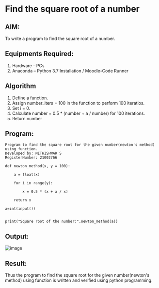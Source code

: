 # Find the square root of a number

## AIM:
To write a program to find the square root of a number.

## Equipments Required:
1. Hardware – PCs
2. Anaconda – Python 3.7 Installation / Moodle-Code Runner

## Algorithm
1. Define a function.
2. Assign number_iters = 100 in the function to perform 100 iteratios.
3. Set i = 0.
4. Calculate  number = 0.5 * (number + a / number) for 100 iterations.
5. Return number

## Program:
```
Program to find the square root for the given number(newton's method) using function.
Developed by: NITHISHWAR S
RegisterNumber: 21002766

def newton_method(x, y = 100):

    a = float(x) 
    
    for i in range(y): 
    
        x = 0.5 * (x + a / x) 
        
    return x
    
a=int(input())


print("Square root of the number:",newton_method(a))
```

## Output:

![image](https://user-images.githubusercontent.com/94164665/146314915-393ab561-9ed4-4558-ab2e-7b14d26687ef.png)


## Result:
Thus the program to find the square root for the given number(newton's method) using function is written and verified using python programming.
